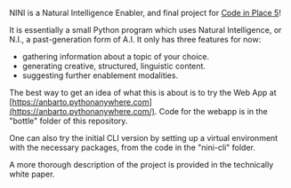 NINI is a Natural Intelligence Enabler, and final project for [Code in Place 5](https://codeinplace.stanford.edu/)!

It is essentially a small Python program which uses Natural Intelligence, or N.I., a past-generation form of A.I. It only has three features for now:
* gathering information about a topic of your choice.
* generating creative, structured, linguistic content.
* suggesting further enablement modalities.

The best way to get an idea of what this is about is to try the Web App at [https://anbarto.pythonanywhere.com](https://anbarto.pythonanywhere.com/). Code for the webapp is in the "bottle" folder of this repository.

One can also try the initial CLI version by setting up a virtual environment with the necessary packages, from the code in the "nini-cli" folder.

A more thorough description of the project is provided in the technically white paper.
